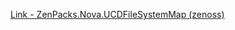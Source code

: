 [Link - ZenPacks.Nova.UCDFileSystemMap (zenoss)](https://github.com/zenoss/ZenPacks.Nova.UCDFileSystemMap)
